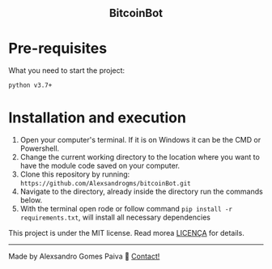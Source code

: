 <div align="center">

## BitcoinBot

</div>

# Pre-requisites

What you need to start the project:

```
python v3.7+
```

# Installation and execution

1. Open your computer's terminal. If it is on Windows it can be the CMD or Powershell.
2. Change the current working directory to the location where you want to have the module code saved on your computer.
3. Clone this repository by running:<br>
   `https://github.com/Alexsandrogms/bitcoinBot.git`
4. Navigate to the directory, already inside the directory run the commands below.
5. With the terminal open rode or follow command `pip install -r requirements.txt`, will install all necessary dependencies

This project is under the MIT license. Read morea [LICENÇA](https://github.com/Alexsandrogms/bitcoinBot/blob/master/LICENSE.md) for details.

---

Made by Alexsandro Gomes Paiva :facepunch: [Contact!](https://www.linkedin.com/in/alexsandrogomes?lipi=urn%3Ali%3Apage%3Ad_flagship3_profile_view_base_contact_details%3BzYMpi8BiTcO1tlEsaI1lFw%3D%3D)

